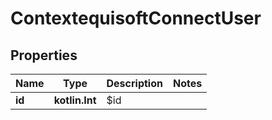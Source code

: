
# ContextequisoftConnectUser

## Properties
Name | Type | Description | Notes
------------ | ------------- | ------------- | -------------
**id** | **kotlin.Int** | $id | 



